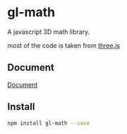 # gl-math
A javascript 3D math library.

most of the code is taken from [three.js](https://github.com/mrdoob/three.js)

## Document
[Document](https://hujiulong.github.io/gl-math/)

## Install
```bash
npm install gl-math --save
```